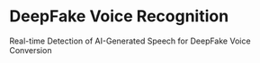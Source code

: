 # DeepFake Voice Recognition
 Real-time Detection of AI-Generated Speech for DeepFake Voice Conversion
